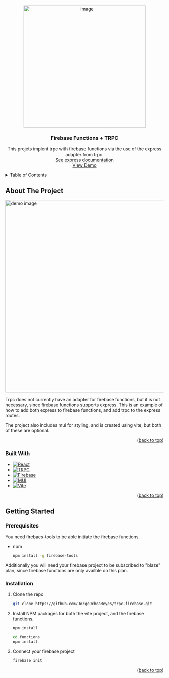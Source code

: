 <!-- Improved compatibility of back to top link: See: https://github.com/othneildrew/Best-README-Template/pull/73 -->
<a name="readme-top"></a>
<!--
*** Thanks for checking out the Best-README-Template. If you have a suggestion
*** that would make this better, please fork the repo and create a pull request
*** or simply open an issue with the tag "enhancement".
*** Don't forget to give the project a star!
*** Thanks again! Now go create something AMAZING! :D
-->



<!-- PROJECT SHIELDS -->
<!--
*** I'm using markdown "reference style" links for readability.
*** Reference links are enclosed in brackets [ ] instead of parentheses ( ).
*** See the bottom of this document for the declaration of the reference variables
*** for contributors-url, forks-url, etc. This is an optional, concise syntax you may use.
*** https://www.markdownguide.org/basic-syntax/#reference-style-links
-->


<!-- PROJECT LOGO -->
<br />
<div align="center">
  <a href="https://github.com/jorgeochoareyes/trpc-firebase">
    <img width="389" alt="image" src="https://user-images.githubusercontent.com/60721681/216798859-927ad8e5-7993-456d-97eb-32d5d6b503bf.png">
  </a>

<h3 align="center">Firebase Functions + TRPC</h3>

  <p align="center">
    This projets implent trpc with firebase functions via the use of the express adapter from trpc. 
    <br />
    <a href="https://trpc.io/docs/express">See express documentation</a>
    <br />
    <a href="https://trpc-firebase-67836.web.app/">View Demo</a>
  </p>
</div>



<!-- TABLE OF CONTENTS -->
<details>
  <summary>Table of Contents</summary>
  <ol>
    <li>
      <a href="#about-the-project">About The Project</a>
      <ul>
        <li><a href="#built-with">Built With</a></li>
      </ul>
    </li>
    <li>
      <a href="#getting-started">Getting Started</a>
      <ul>
        <li><a href="#prerequisites">Prerequisites</a></li>
        <li><a href="#installation">Installation</a></li>
      </ul>
    </li>
    <li><a href="#usage">Usage</a></li>
    <li><a href="#roadmap">Roadmap</a></li>
    <li><a href="#contributing">Contributing</a></li>
    <li><a href="#license">License</a></li>
    <li><a href="#contact">Contact</a></li>
    <li><a href="#acknowledgments">Acknowledgments</a></li>
  </ol>
</details>



<!-- ABOUT THE PROJECT -->
## About The Project

<img width="611" alt="demo image" src="https://user-images.githubusercontent.com/60721681/216798449-07f35125-f3f7-409d-9ed6-e46ae56e48a6.png">


Trpc does not currently have an adapter for firebase functions, but it is not necessary, since firebase functions supports express. This is an example of how to add both express to firebase functions, and add trpc to the express routes. 

The project also includes mui for styling, and is created using vite, but both of these are optional. 

<p align="right">(<a href="#readme-top">back to top</a>)</p>



### Built With

* [![React][React.js]][React-url]
* [![TRPC][TRPC]][TRPC-url]
* [![Firebase][Firebase]][Firebase-url]
* [![MUI][MUI]][MUI-url]
* [![Vite][VIte]][Vite-url]

<p align="right">(<a href="#readme-top">back to top</a>)</p>



<!-- GETTING STARTED -->
## Getting Started

### Prerequisites

You need firebaes-tools to be able initiate the firebase functions. 
* npm
  ```sh
  npm install -g firebase-tools
  ```
  
 Additionally you will need your firebase project to be subscribed to "blaze" plan, since firebase functions are only availble on this plan. 

### Installation

1. Clone the repo
   ```sh
   git clone https://github.com/JorgeOchoaReyes/trpc-firebase.git
   ```
2. Install NPM packages for both the vite project, and the firebase functions. 
   ```sh
   npm install
   
   cd functions 
   npm install 
   
   ```
3. Connect your firebase project
   ```js
   firebase init 
   ```


<!-- ACKNOWLEDGMENTS -->
<!---## Acknowledgments --->

<!---* []() --->
<!---* []() --->
<!---* []() --->

<p align="right">(<a href="#readme-top">back to top</a>)</p>



<!-- MARKDOWN LINKS & IMAGES -->
<!-- https://www.markdownguide.org/basic-syntax/#reference-style-links -->

[React.js]: https://img.shields.io/badge/React-20232A?style=for-the-badge&logo=react&logoColor=61DAFB
[React-url]: https://reactjs.org/
[MUI]: https://img.shields.io/badge/MUI-35495E?style=for-the-badge&logo=mui&logoColor=#007fff
[MUI-url]: https://mui.com/material-ui/getting-started/overview/
[TRPC]: https://img.shields.io/badge/trpc-35495E?style=for-the-badge&logo=trpc&logoColor=#398ccb
[TRPC-url]: https://trpc.io/
[Vite]: https://img.shields.io/badge/vite-4A4A55?style=for-the-badge&logo=vite&logoColor=ffc31b
[Vite-url]: [https://svelte.dev/](https://vitejs.dev/)
[Firebase]: https://img.shields.io/badge/firebase-4A4A55?style=for-the-badge&logo=firebase&logoColor=FFA611
[Firebase-url]: https://firebase.google.com/docs/functions
